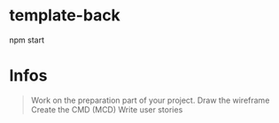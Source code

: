 # template-back

npm start

# Infos
> Work on the preparation part of your project.
> Draw the wireframe
> Create the CMD (MCD)
> Write user stories
